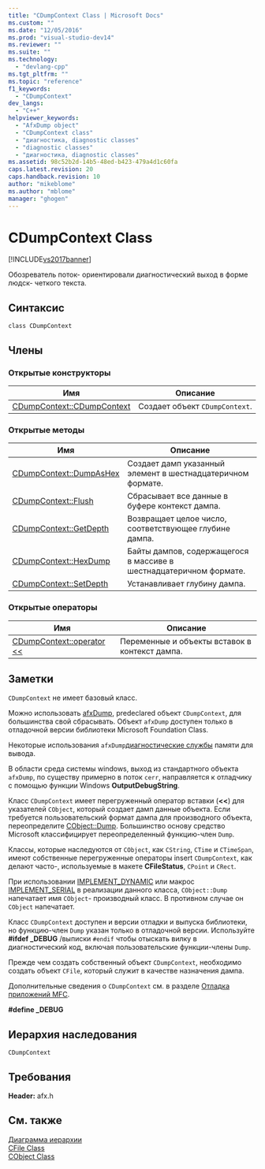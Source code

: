 ```yaml
---
title: "CDumpContext Class | Microsoft Docs"
ms.custom: ""
ms.date: "12/05/2016"
ms.prod: "visual-studio-dev14"
ms.reviewer: ""
ms.suite: ""
ms.technology: 
  - "devlang-cpp"
ms.tgt_pltfrm: ""
ms.topic: "reference"
f1_keywords: 
  - "CDumpContext"
dev_langs: 
  - "C++"
helpviewer_keywords: 
  - "AfxDump object"
  - "CDumpContext class"
  - "диагностика, diagnostic classes"
  - "diagnostic classes"
  - "диагностика, diagnostic classes"
ms.assetid: 98c52b2d-14b5-48ed-b423-479a4d1c60fa
caps.latest.revision: 20
caps.handback.revision: 10
author: "mikeblome"
ms.author: "mblome"
manager: "ghogen"
---
```

# CDumpContext Class
[!INCLUDE[vs2017banner](../../assembler/inline/includes/vs2017banner.md)]

Обозреватель поток\- ориентировали диагностический выход в форме людск\- четкого текста.  
  
## Синтаксис  
  
```  
class CDumpContext  
```  
  
## Члены  
  
### Открытые конструкторы  
  
|Имя|Описание|  
|---------|--------------|  
|[CDumpContext::CDumpContext](../Topic/CDumpContext::CDumpContext.md)|Создает объект `CDumpContext`.|  
  
### Открытые методы  
  
|Имя|Описание|  
|---------|--------------|  
|[CDumpContext::DumpAsHex](../Topic/CDumpContext::DumpAsHex.md)|Создает дамп указанный элемент в шестнадцатеричном формате.|  
|[CDumpContext::Flush](../Topic/CDumpContext::Flush.md)|Сбрасывает все данные в буфере контекст дампа.|  
|[CDumpContext::GetDepth](../Topic/CDumpContext::GetDepth.md)|Возвращает целое число, соответствующее глубине дампа.|  
|[CDumpContext::HexDump](../Topic/CDumpContext::HexDump.md)|Байты дампов, содержащегося в массиве в шестнадцатеричном формате.|  
|[CDumpContext::SetDepth](../Topic/CDumpContext::SetDepth.md)|Устанавливает глубину дампа.|  
  
### Открытые операторы  
  
|Имя|Описание|  
|---------|--------------|  
|[CDumpContext::operator \<\<](../Topic/CDumpContext::operator%20%3C%3C.md)|Переменные и объекты вставок в контекст дампа.|  
  
## Заметки  
 `CDumpContext` не имеет базовый класс.  
  
 Можно использовать [afxDump](../Topic/afxDump%20\(CDumpContext%20in%20MFC\).md), predeclared объект `CDumpContext`, для большинства свой сбрасывать.  Объект `afxDump` доступен только в отладочной версии библиотеки Microsoft Foundation Class.  
  
 Некоторые использования `afxDump`[диагностические службы](../Topic/Diagnostic%20Services.md) памяти для вывода.  
  
 В области среда системы windows, выход из стандартного объекта `afxDump`, по существу примерно в поток `cerr`, направляется к отладчику с помощью функции Windows **OutputDebugString**.  
  
 Класс `CDumpContext` имеет перегруженный оператор вставки \(**\<\<**\) для указателей `CObject`, который создает дамп данные объекта.  Если требуется пользовательский формат дампа для производного объекта, переопределите [CObject::Dump](../Topic/CObject::Dump.md).  Большинство основу средство Microsoft классифицирует переопределенный функцию\-член `Dump`.  
  
 Классы, которые наследуются от `CObject`, как `CString`, `CTime` и `CTimeSpan`, имеют собственные перегруженные операторы insert `CDumpContext`, как делают часто\-, используемые в макете **CFileStatus**, `CPoint` и `CRect`.  
  
 При использовании [IMPLEMENT\_DYNAMIC](../Topic/IMPLEMENT_DYNAMIC.md) или макрос [IMPLEMENT\_SERIAL](../Topic/IMPLEMENT_SERIAL.md) в реализации данного класса, `CObject::Dump` напечатает имя `CObject`\- производный класс.  В противном случае он `CObject` напечатает.  
  
 Класс `CDumpContext` доступен и версии отладки и выпуска библиотеки, но функцию\-член `Dump` указан только в отладочной версии.  Используйте **\#ifdef \_DEBUG** \/выписки `#endif` чтобы отыскать вилку в диагностический код, включая пользовательские функции\-члены `Dump`.  
  
 Прежде чем создать собственный объект `CDumpContext`, необходимо создать объект `CFile`, который служит в качестве назначения дампа.  
  
 Дополнительные сведения о `CDumpContext` см. в разделе [Отладка приложений MFC](../Topic/MFC%20Debugging%20Techniques.md).  
  
 **\#define \_DEBUG**  
  
## Иерархия наследования  
 `CDumpContext`  
  
## Требования  
 **Header:**  afx.h  
  
## См. также  
 [Диаграмма иерархии](../../mfc/hierarchy-chart.md)   
 [CFile Class](../../mfc/reference/cfile-class.md)   
 [CObject Class](../Topic/CObject%20Class.md)